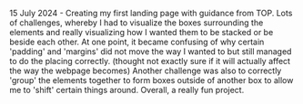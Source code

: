 15 July 2024 - Creating my first landing page with guidance from TOP.
Lots of challenges, whereby I had to visualize the boxes surrounding the elements and really visualizing how I wanted them to be stacked or be beside each other.
At one point, it became confusing of why certain 'padding' and 'margins' did not move the way I wanted to but still managed to do the placing correctly. (thought not exactly sure if it will actually affect the way the webpage becomes)
Another challenge was also to correctly 'group' the elements together to form boxes outside of another box to allow me to 'shift' certain things around.
Overall, a really fun project.
